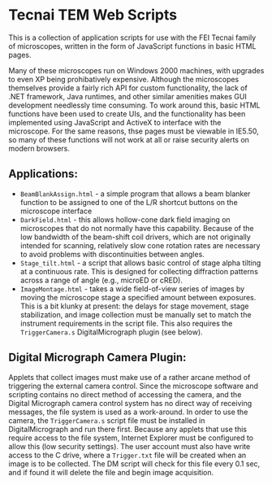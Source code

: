 # Tecnai TEM Web Scripts

This is a collection of application scripts for use with the FEI Tecnai family of
microscopes, written in the form of JavaScript functions in basic HTML pages.  

Many of these microscopes run on Windows 2000 machines, with upgrades to even XP being
prohibatively expensive.  Although the microscopes themselves provide a fairly rich API for
custom functionality, the lack of .NET framework, Java runtimes, and other similar amenities
makes GUI development needlessly time consuming.  To work around this, basic HTML functions
have been used to create UIs, and the functionality has been implemented using JavaScript and
ActiveX to interface with the microscope.  For the same reasons, thse pages must be viewable
in IE5.50, so many of these functions will not work at all or raise security alerts on modern
browsers.

## Applications: ##

 * `BeamBlankAssign.html` - a simple program that allows a beam blanker function to be assigned
 to one of the L/R shortcut buttons on the microscope interface
 * `DarkField.html` - this allows hollow-cone dark field imaging on microscopes that do not
 normally have this capability.  Because of the low bandwidth of the beam-shift coil
 drivers, which are not originally intended for scanning, relatively slow cone rotation
 rates are necessary to avoid problems with discontinuities between angles.
 * `Stage_tilt.html` - a script that allows basic control of stage alpha tilting at a continuous rate.
 This is designed for collecting diffraction patterns across a range of angle (e.g., microED or cRED).
 * `ImageMontage.html` - takes a wide field-of-view series of images by moving the microscope stage
 a specified amount between exposures.  This is a bit klunky at present: the delays for stage
 movement, stage stabilization, and image collection must be manually set to match the instrument
 requirements in the script file. This also requires the `TriggerCamera.s` DigitalMicrograph plugin (see below).
 
 ## Digital Micrograph Camera Plugin: ##
 Applets that collect images must make use of a rather arcane method of triggering the external camera control. 
 Since the microscope software and scripting contains no direct method of accessing the camera, and the Digital
 Micrograph camera control system has no direct way of receiving messages, the file system is used as a work-around. 
 In order to use the camera, the `TriggerCamera.s` script file must be installed in DigitalMicrograph and run there
 first.  Because any applets that use this require access to the file system, Internet Explorer must be configured
 to allow this (low security settings). The user account must also have write access to the C drive, where a `Trigger.txt`
 file will be created when an image is to be collected.  The DM script will check for this file every 0.1 sec, and if
 found it will delete the file and begin image acquisition.
 
